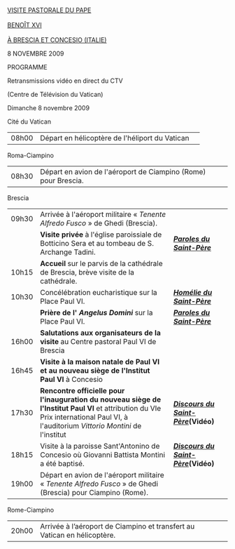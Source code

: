 [VISITE PASTORALE DU PAPE\
\
BENOÎT XVI\
\
À BRESCIA ET CONCESIO (ITALIE)](/content/benedict-xvi/fr/travels/2009/index_brescia.html)

8 NOVEMBRE 2009

PROGRAMME

Retransmissions vidéo en direct du CTV

(Centre de Télévision du Vatican)

Dimanche 8 novembre 2009

Cité du Vatican

|     |     |     |
| --- | --- | --- |
| 08h00 | Départ en hélicoptère de l'héliport du Vatican |  |

Roma-Ciampino

|     |     |     |
| --- | --- | --- |
| 08h30 | Départ en avion de l'aéroport de Ciampino (Rome) pour Brescia. |  |

Brescia

|     |     |     |
| --- | --- | --- |
| 09h30 | Arrivée à l'aéroport militaire « *Tenente Alfredo Fusco* » de Ghedi (Brescia). |  |
|  | **Visite privée** à l'église paroissiale de Botticino Sera et au tombeau de S. Archange Tadini. | ***[Paroles du Saint-Père](/content/benedict-xvi/fr/speeches/2009/november/documents/hf_ben-xvi_spe_20091108_botticino-sera.html)*** |
| 10h15 | **Accueil** sur le parvis de la cathédrale de Brescia, brève visite de la cathédrale. |  |
| 10h30 | Concélébration eucharistique sur la Place Paul VI. | ***[Homélie du Saint-Père](/content/benedict-xvi/fr/homilies/2009/documents/hf_ben-xvi_hom_20091108_brescia.html)*** |
|  | **Prière de l' *Angelus Domini*** sur la Place Paul VI. | ***[Paroles du Saint-Père](/content/benedict-xvi/fr/angelus/2009/documents/hf_ben-xvi_ang_20091108_brescia.html)*** |
| 16h00 | **Salutations aux organisateurs de la visite** au Centre pastoral Paul VI de Brescia |  |
| 16h45 | **Visite à la maison natale de Paul VI et au nouveau siège de l'Institut Paul VI** à Concesio |  |
| 17h30 | **Rencontre officielle pour l'inauguration du nouveau siège de l'Institut Paul VI** et attribution du VIe Prix international Paul VI, à l'auditorium *Vittorio Montini* de l'institut | ***[Discours du Saint-Père](/content/benedict-xvi/fr/speeches/2009/november/documents/hf_ben-xvi_spe_20091108_premio-paolo-vi.html)*****(Vidéo)** |
| 18h15 | Visite à la paroisse Sant'Antonino de Concesio où Giovanni Battista Montini a été baptisé. | ***[Discours du Saint-Père](/content/benedict-xvi/fr/speeches/2009/november/documents/hf_ben-xvi_spe_20091108_parrocchia-s-antonino.html)*****(Vidéo)** |
| 19h00 | Départ en avion de l'aéroport militaire « *Tenente Alfredo Fusco* » de Ghedi (Brescia) pour Ciampino (Rome). |  |

Rome-Ciampino

|     |     |     |
| --- | --- | --- |
| 20h00 | Arrivée à l’aéroport de Ciampino et transfert au Vatican en hélicoptère. |  |
